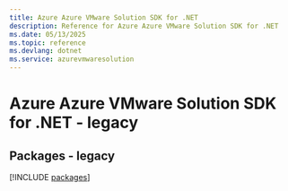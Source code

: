 ```yaml
---
title: Azure Azure VMware Solution SDK for .NET
description: Reference for Azure Azure VMware Solution SDK for .NET
ms.date: 05/13/2025
ms.topic: reference
ms.devlang: dotnet
ms.service: azurevmwaresolution
---
```

# Azure Azure VMware Solution SDK for .NET - legacy
## Packages - legacy
[!INCLUDE [packages](azure-vmware-solution-index.md)]